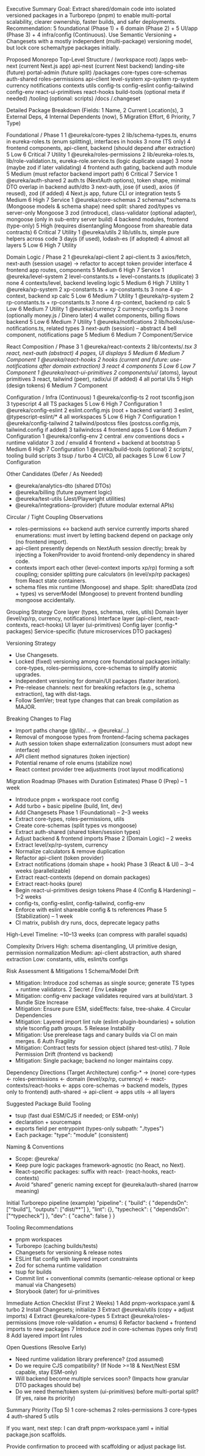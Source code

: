 Executive Summary
Goal: Extract shared/domain code into isolated versioned packages in a Turborepo (pnpm) to enable multi-portal scalability, clearer ownership, faster builds, and safer deployments. Recommendation: 5 foundational (Phase 1) + 6 domain (Phase 2) + 5 UI/app (Phase 3) + 4 infra/config (Continuous). Use Semantic Versioning + Changesets with a mostly independent (multi-package) versioning model, but lock core schema/type packages initially.

Proposed Monorepo Top-Level Structure
/ (workspace root)
  /apps
    web-next   (current Next.js app)
    api-nest   (current Nest backend)
    landing-site (future)
    portal-admin (future split)
  /packages
    core-types
    core-schemas
    auth-shared
    roles-permissions
    api-client
    level-system
    xp-system
    rp-system
    currency
    notifications
    contexts
    utils
    config-ts
    config-eslint
    config-tailwind
    config-env
    react-ui-primitives
    react-hooks
    build-tools (optional meta if needed)
  /tooling (optional: scripts)
  /docs
  /.changeset

Detailed Package Breakdown (Fields: 1 Name, 2 Current Location(s), 3 External Deps, 4 Internal Dependents (now), 5 Migration Effort, 6 Priority, 7 Type)

Foundational / Phase 1
1 @eureka/core-types
2 lib/schema-types.ts, enums in eureka-roles.ts (enum splitting), interfaces in hooks
3 none (TS only)
4 frontend components, api-client, backend (should depend after extraction)
5 Low
6 Critical
7 Utility
1 @eureka/roles-permissions
2 lib/eureka-roles.ts, lib/role-validation.ts, eureka-role.service.ts (logic duplicate usage)
3 none (maybe zod if later validating)
4 frontend auth gating, backend auth module
5 Medium (must refactor backend import path)
6 Critical
7 Service
1 @eureka/auth-shared
2 auth.ts (NextAuth options), token shape, minimal DTO overlap in backend auth/dto
3 next-auth, jose (if used), axios (if reused), zod (if added)
4 Next.js app, future CLI or integration tests
5 Medium
6 High
7 Service
1 @eureka/core-schemas
2 schemas/*.schema.ts (Mongoose models & schema shape) need split: shared zod/types vs server-only Mongoose
3 zod (introduce), class-validator (optional adapter), mongoose (only in sub-entry server build)
4 backend modules, frontend (type-only)
5 High (requires disentangling Mongoose from shareable data contracts)
6 Critical
7 Utility
1 @eureka/utils
2 lib/utils.ts, simple pure helpers across code
3 dayjs (if used), lodash-es (if adopted)
4 almost all layers
5 Low
6 High
7 Utility

Domain Logic / Phase 2
1 @eureka/api-client
2 api-client.ts
3 axios/fetch, next-auth (session usage) -> refactor to accept token provider interface
4 frontend app routes, components
5 Medium
6 High
7 Service
1 @eureka/level-system
2 level-constants.ts + level-constants.ts (duplicate)
3 none
4 contexts/level, backend leveling logic
5 Medium
6 High
7 Utility
1 @eureka/xp-system
2 xp-constants.ts + xp-constants.ts
3 none
4 xp-context, backend xp calc
5 Low
6 Medium
7 Utility
1 @eureka/rp-system
2 rp-constants.ts + rp-constants.ts
3 none
4 rp-context, backend rp calc
5 Low
6 Medium
7 Utility
1 @eureka/currency
2 currency-config.ts
3 none (optionally money.js / Dinero later)
4 wallet components, billing flows backend
5 Low
6 Medium
7 Utility
1 @eureka/notifications
2 lib/hooks/use-notifications.ts, related types
3 next-auth (session) – abstract
4 bell component, notifications page
5 Medium
6 Medium
7 Component/Service

React Composition / Phase 3
1 @eureka/react-contexts
2 lib/contexts/*.tsx
3 react, next-auth (abstract)
4 pages, UI displays
5 Medium
6 Medium
7 Component
1 @eureka/react-hooks
2 hooks (current and future: use-notifications after domain extraction)
3 react
4 components
5 Low
6 Low
7 Component
1 @eureka/react-ui-primitives
2 components/ui/* (atoms), layout primitives
3 react, tailwind (peer), radix/ui (if added)
4 all portal UIs
5 High (design tokens)
6 Medium
7 Component

Configuration / Infra (Continuous)
1 @eureka/config-ts
2 root tsconfig.json
3 typescript
4 all TS packages
5 Low
6 High
7 Configuration
1 @eureka/config-eslint
2 eslint.config.mjs (root + backend variant)
3 eslint, @typescript-eslint/*
4 all workspaces
5 Low
6 High
7 Configuration
1 @eureka/config-tailwind
2 tailwind/postcss files (postcss.config.mjs, tailwind.config if added)
3 tailwindcss
4 frontend apps
5 Low
6 Medium
7 Configuration
1 @eureka/config-env
2 central .env conventions docs + runtime validator
3 zod / envalid
4 frontend + backend at bootstrap
5 Medium
6 High
7 Configuration
1 @eureka/build-tools (optional)
2 scripts/, tooling build scripts
3 tsup / turbo
4 CI/CD, all packages
5 Low
6 Low
7 Configuration

Other Candidates (Defer / As Needed)
- @eureka/analytics-dto (shared DTOs)
- @eureka/billing (future payment logic)
- @eureka/test-utils (Jest/Playwright utilities)
- @eureka/integrations-(provider) (future modular external APIs)

Circular / Tight Coupling Observations
- roles-permissions ↔ backend auth service currently imports shared enumerations: must invert by letting backend depend on package only (no frontend import).
- api-client presently depends on NextAuth session directly; break by injecting a TokenProvider to avoid frontend-only dependency in shared code.
- contexts import each other (level-context imports xp/rp) forming a soft coupling; consider splitting pure calculators (in level/xp/rp packages) from React state containers.
- schema files mix runtime (Mongoose) and shape. Split: sharedData (zod + types) vs serverModel (Mongoose) to prevent frontend bundling mongoose accidentally.

Grouping Strategy
Core layer (types, schemas, roles, utils)
Domain layer (level/xp/rp, currency, notifications)
Interface layer (api-client, react-contexts, react-hooks)
UI layer (ui-primitives)
Config layer (config-* packages)
Service-specific (future microservices DTO packages)

Versioning Strategy
- Use Changesets.
- Locked (fixed) versioning among core foundational packages initially: core-types, roles-permissions, core-schemas to simplify atomic upgrades.
- Independent versioning for domain/UI packages (faster iteration).
- Pre-release channels: next for breaking refactors (e.g., schema extraction), tag with dist-tags.
- Follow SemVer; treat type changes that can break compilation as MAJOR.

Breaking Changes to Flag
- Import paths change (@/lib/... -> @eureka/...)
- Removal of mongoose types from frontend-facing schema packages
- Auth session token shape externalization (consumers must adopt new interface)
- API client method signatures (token injection)
- Potential rename of role enums (stabilize now)
- React context provider tree adjustments (root layout modifications)

Migration Roadmap (Phases with Duration Estimates)
Phase 0 (Prep) – 1 week
- Introduce pnpm + workspace root config
- Add turbo + basic pipeline (build, lint, dev)
- Add Changesets
Phase 1 (Foundational) – 2–3 weeks
- Extract core-types, roles-permissions, utils
- Create core-schemas (split types vs mongoose)
- Extract auth-shared (shared token/session types)
- Adjust backend & frontend imports
Phase 2 (Domain Logic) – 2 weeks
- Extract level/xp/rp-system, currency
- Normalize calculators & remove duplication
- Refactor api-client (token provider)
- Extract notifications (domain shape + hook)
Phase 3 (React & UI) – 3–4 weeks (parallelizable)
- Extract react-contexts (depend on domain packages)
- Extract react-hooks (pure)
- Begin react-ui-primitives design tokens
Phase 4 (Config & Hardening) – 1–2 weeks
- config-ts, config-eslint, config-tailwind, config-env
- Enforce with eslint shareable config & ts references
Phase 5 (Stabilization) – 1 week
- CI matrix, publish dry runs, docs, deprecate legacy paths

High-Level Timeline: ~10–13 weeks (can compress with parallel squads)

Complexity Drivers
High: schema disentangling, UI primitive design, permission normalization
Medium: api-client abstraction, auth shared extraction
Low: constants, utils, eslint/ts configs

Risk Assessment & Mitigations
1 Schema/Model Drift
- Mitigation: Introduce zod schemas as single source; generate TS types + runtime validators.
2 Secret / Env Leakage
- Mitigation: config-env package validates required vars at build/start.
3 Bundle Size Increase
- Mitigation: Ensure pure ESM, sideEffects: false, tree-shake.
4 Circular Dependencies
- Mitigation: Layered import lint rule (eslint-plugin-boundaries) + solution style tsconfig path groups.
5 Release Instability
- Mitigation: Use prerelease tags and canary builds via CI on main merges.
6 Auth Fragility
- Mitigation: Contract tests for session object (shared test-utils).
7 Role Permission Drift (frontend vs backend)
- Mitigation: Single package; backend no longer maintains copy.

Dependency Directions (Target Architecture)
config-* -> (none)
core-types <- roles-permissions <- domain (level/xp/rp, currency) <- react-contexts/react-hooks <- apps
core-schemas -> backend models, (types only to frontend)
auth-shared -> api-client -> apps
utils -> all layers

Suggested Package Build Tooling
- tsup (fast dual ESM/CJS if needed; or ESM-only)
- declaration + sourcemaps
- exports field per entrypoint (types-only subpath: "./types")
- Each package: "type": "module" (consistent)

Naming & Conventions
- Scope: @eureka/<kebab-name>
- Keep pure logic packages framework-agnostic (no React, no Next).
- React-specific packages: suffix with react- (react-hooks, react-contexts)
- Avoid “shared” generic naming except for @eureka/auth-shared (narrow meaning)

Initial Turborepo pipeline (example)
"pipeline": {
  "build": { "dependsOn": ["^build"], "outputs": ["dist/**"] },
  "lint": {},
  "typecheck": { "dependsOn": ["^typecheck"] },
  "dev": { "cache": false }
}

Tooling Recommendations
- pnpm workspaces
- Turborepo (caching builds/tests)
- Changesets for versioning & release notes
- ESLint flat config with layered import constraints
- Zod for schema runtime validation
- tsup for builds
- Commit lint + conventional commits (semantic-release optional or keep manual via Changesets)
- Storybook (later) for ui-primitives

Immediate Action Checklist (First 2 Weeks)
1 Add pnpm-workspace.yaml & turbo
2 Install Changesets; initialize
3 Extract @eureka/utils (copy + adjust imports)
4 Extract @eureka/core-types
5 Extract @eureka/roles-permissions (move role-validation + enums)
6 Refactor backend + frontend imports to new packages
7 Introduce zod in core-schemas (types only first)
8 Add layered import lint rules

Open Questions (Resolve Early)
- Need runtime validation library preference? (zod assumed)
- Do we require CJS compatibility? (If Node >=18 & Next/Nest ESM capable, stay ESM-only)
- Will backend become multiple services soon? (Impacts how granular DTO packages should be)
- Do we need theme/token system (ui-primitives) before multi-portal split? (If yes, raise its priority)

Summary Priority (Top 5)
1 core-schemas
2 roles-permissions
3 core-types
4 auth-shared
5 utils

If you want, next step: I can draft pnpm-workspace.yaml + initial package.json scaffolds.

Provide confirmation to proceed with scaffolding or adjust package list.